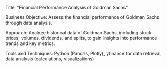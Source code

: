 Title: "Financial Performance Analysis of Goldman Sachs"

Business Objective: Assess the financial performance of Goldman Sachs through data analysis.

Approach: Analyze historical data of Goldman Sachs, including stock prices, volumes, dividends, and splits, to gain insights into performance trends and key metrics.

Tools and Techniques: Python (Pandas, Plotly), yfinance for data retrieval, data analysis (calculations, visualizations)

